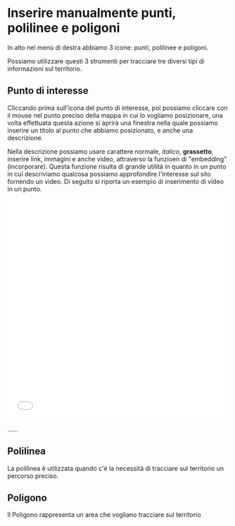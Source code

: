 # Inserire manualmente punti, polilinee e poligoni

In alto nel menù di destra abbiamo 3 icone: punti, polilinee e poligoni.

Possiamo utilizzare questi 3 strumenti per tracciare tre diversi tipi di informazioni sul territorio. 

## Punto di interesse

Cliccando prima sull'icona del punto di interesse, poi possiamo cliccare con il mouse nel punto preciso della mappa in cui lo vogliamo posizionare, una volta effettuata questa azione si aprirà una finestra nella quale possiamo inserire un titolo al punto che abbiamo posizionato, e anche una descrizione.

Nella descrizione possiamo usare carattere normale, *italico*, **grassetto**, inserire link, immagini e anche video, attraverso la funzioen di "embedding" (incorporare). Questa funzione risulta di grande utilità in quanto in un punto in cui descriviamo qualcosa possiamo approfondire l'interesse sul sito fornendo un video. Di seguito si riporta un esempio di inserimento di video in un punto.

<iframe width="100%" height="500px" frameborder="0" allowfullscreen allow="geolocation" src="//umap.openstreetmap.fr/it/map/mappa-delle-vittime-cadute-per-mafia-a-palermo_20793?scaleControl=false&miniMap=false&scrollWheelZoom=false&zoomControl=true&editMode=disabled&moreControl=true&searchControl=null&tilelayersControl=null&embedControl=null&datalayersControl=true&captionMenus=true"></iframe><p>

......


## Polilinea 

La polilinea  è utilizzata quando c'è la necessità di tracciare sul territorio un percorso preciso.



## Poligono

Il Poligono rappresenta un area che vogliano tracciare sul territorio
